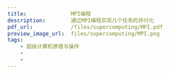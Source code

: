 ```yaml
---
title:              MPI编程
description:        通过MPI编程实现几个任务的并行化
pdf_url:            /files/supercomputing/MPI.pdf
preview_image_url:  files/supercomputing/MPI.png
tags:
    - 超级计算机原理与操作
    - 
    - 
---
```



